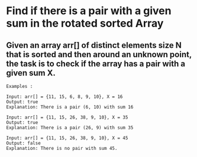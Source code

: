 # Find if there is a pair with a given sum in the rotated sorted Array


## Given an array arr[] of distinct elements size N that is sorted and then around an unknown point, the task is to check if the array has a pair with a given sum X.
```
Examples : 

Input: arr[] = {11, 15, 6, 8, 9, 10}, X = 16
Output: true
Explanation: There is a pair (6, 10) with sum 16

Input: arr[] = {11, 15, 26, 38, 9, 10}, X = 35
Output: true
Explanation: There is a pair (26, 9) with sum 35

Input: arr[] = {11, 15, 26, 38, 9, 10}, X = 45
Output: false
Explanation: There is no pair with sum 45.
```